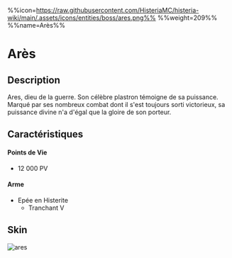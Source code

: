 %%icon=https://raw.githubusercontent.com/HisteriaMC/histeria-wiki/main/.assets/icons/entities/boss/ares.png%%
%%weight=209%%
%%name=Arès%%
# Arès

## Description 
Ares, dieu de la guerre. Son célèbre plastron témoigne de sa puissance. Marqué par ses nombreux combat dont il s'est toujours sorti victorieux, sa puissance divine n'a d'égal que la gloire de son porteur.

## Caractéristiques

#### __Points de Vie__
+ 12 000 PV

#### __Arme__
+ Epée en Histerite 
  - Tranchant V
  
## Skin
![ares](https://raw.githubusercontent.com/HisteriaMC/histeria-wiki/main/.assets/entities/boss/ares.png)



